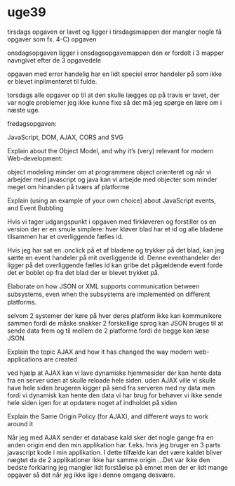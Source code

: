# uge39
tirsdags opgaven er lavet og ligger i tirsdagsmappen
der mangler nogle få opgaver som fx. 4-C) opgaven

onsdagsopgaven
ligger i onsdagsopgavemappen den er fordelt i 3 mapper navngivet efter de 3 opgavedele

opgaven med error handelig har en lidt speciel error handeler på som ikke er blevet inplimenteret til fulde.

torsdags
alle opgaver op til at den skulle lægges op på travis er lavet, der var nogle problemer jeg ikke kunne fixe så det må jeg spørge en lære om i næste uge.

fredagsopgaven:

JavaScript, DOM, AJAX, CORS and SVG

Explain about the Object Model, and why it’s (very) relevant for modern Web-development:

object modeling minder om at programmere object orienteret og når vi arbejder med javascript og java kan vi arbejde med objecter som minder meget om hinanden på tværs af platforme

Explain (using an example of your own choice) about JavaScript events, and Event Bubbling

Hvis vi tager udgangspunkt i opgaven med firkløveren og forstiller os en version der er en smule simplere:
hver kløver blad har et id og alle bladene tilsammen har et overliggende fælles id.

Hvis jeg har sat en .onclick på et af bladene og trykker på det blad,
kan jeg sætte en event handeler på mit overliggende id.
Denne eventhandeler der ligger på det overliggende fælles id kan gribe det pågældende event forde det er boblet op fra det blad der er blevet trykket på. 


Elaborate on how JSON or XML supports communication between subsystems, even when the subsystems are implemented on diﬀerent platforms.

selvom 2 systemer der køre på hver deres platform ikke kan kommunikere sammen fordi de måske snakker 2 forskellige sprog kan JSON bruges til at sende data frem og til mellem de 2 platforme fordi de begge kan læse JSON.

Explain the topic AJAX and how it has changed the way modern web-applications are created

ved hjælp at AJAX kan vi lave dynamiske hjemmesider der kan hente data fra en server uden at skulle reloade hele siden.
uden AJAX ville vi skulle have hele siden brugeren kigger på send fra serveren med ny data men fordi vi dynamisk kan hente den data vi har brug for behøver vi ikke sende hele siden igen for at opdatere noget af indholdet på siden

Explain the Same Origin Policy (for AJAX), and different ways to work around it

Når jeg med AJAX sender et database kald sker det nogle gange fra en anden origin end den min applikation har. f.eks. hvis jeg bruger en 3 parts javascript kode i min applikation. 
I dette tilfælde kan det være kaldet bliver nægtet da de 2 applikationer ikke har samme origin
...Det var ikke den bedste forklaring jeg mangler lidt forståelse på emnet men der er lidt mange opgaver så det når jeg ikke lige i denne omgang desvære.


